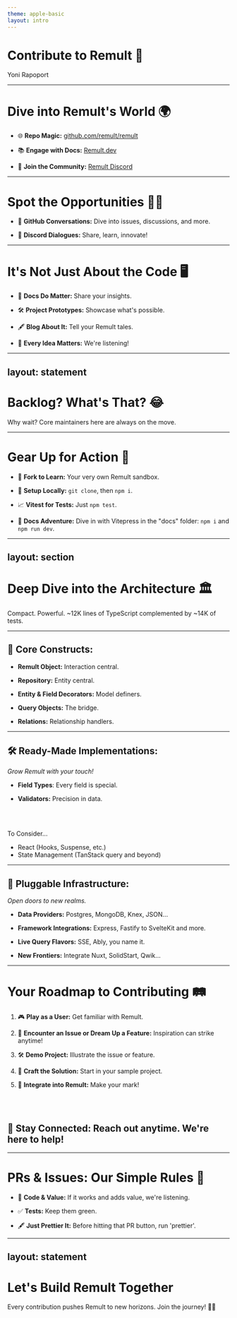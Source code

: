 ```yaml
---
theme: apple-basic
layout: intro
---
```

# Contribute to Remult 🚀

<div class="absolute bottom-10">
  <span class="font-700">
    Yoni Rapoport
  </span>
</div>

<!--
- Ask audience - Who's working on / contributing to open-source?
- Let's make this interactive - stop me when you have a question


-->
---

# Dive into Remult's World 🌍

- 🌐 **Repo Magic:** [github.com/remult/remult](https://github.com/remult/remult)

- 📚 **Engage with Docs:** [Remult.dev](https://remult.dev)

- 🎉 **Join the Community:** [Remult Discord](https://discord.gg/GXHk7ZfuG5)

---

# Spot the Opportunities 🕵️‍♂️

- 📝 **GitHub Conversations:** Dive into issues, discussions, and more.

- 💬 **Discord Dialogues:** Share, learn, innovate!

---

# It's Not Just About the Code 🖥️

- 📖 **Docs Do Matter:** Share your insights.

- 🛠️ **Project Prototypes:** Showcase what's possible.

- 🖋️ **Blog About It:** Tell your Remult tales.

- 📣 **Every Idea Matters:** We're listening!

---
layout: statement
---

# Backlog? What's That? 😂

Why wait? Core maintainers here are always on the move.

---

# Gear Up for Action 🔧

- 🍴 **Fork to Learn:** Your very own Remult sandbox.

- 🔧 **Setup Locally:** `git clone`, then `npm i`.

- 📈 **Vitest for Tests:** Just `npm test`.

- 📘 **Docs Adventure:** Dive in with Vitepress in the "docs" folder: `npm i` and `npm run dev`. 

---
layout: section
---

# Deep Dive into the Architecture 🏛️

Compact. Powerful. ~12K lines of TypeScript complemented by ~14K of tests.

---

## 🧠 Core Constructs:

- **Remult Object:** Interaction central.

- **Repository:** Entity central.

- **Entity & Field Decorators:** Model definers.

- **Query Objects:** The bridge.

- **Relations:** Relationship handlers.

---

## 🛠️ Ready-Made Implementations:

_Grow Remult with your touch!_

- **Field Types**: Every field is special.

- **Validators:** Precision in data.

<br/><br/>

To Consider...
- React (Hooks, Suspense, etc.)
- State Management (TanStack query and beyond)
  
---

## 🔌 Pluggable Infrastructure:

_Open doors to new realms._

- **Data Providers:** Postgres, MongoDB, Knex, JSON...

- **Framework Integrations:** Express, Fastify to SvelteKit and more.

- **Live Query Flavors:** SSE, Ably, you name it.

- **New Frontiers:** Integrate Nuxt, SolidStart, Qwik...

---

# Your Roadmap to Contributing 🛤️

1. 🎮 **Play as a User:** Get familiar with Remult.

2. 🧩 **Encounter an Issue or Dream Up a Feature:** Inspiration can strike anytime!

3. 🛠️ **Demo Project:** Illustrate the issue or feature.

4. 🔧 **Craft the Solution:** Start in your sample project.

5. 🔀 **Integrate into Remult:** Make your mark!

<br/><br/> 

## 💬 **Stay Connected:** Reach out anytime. We're here to help!

---

# PRs & Issues: Our Simple Rules 📜

- 🔄 **Code & Value:** If it works and adds value, we're listening.

- ✅ **Tests:** Keep them green.

- 🖋️ **Just Prettier It:** Before hitting that PR button, run 'prettier'.


---
layout: statement
---

# Let's Build Remult Together

Every contribution pushes Remult to new horizons. Join the journey! 🌱🌟